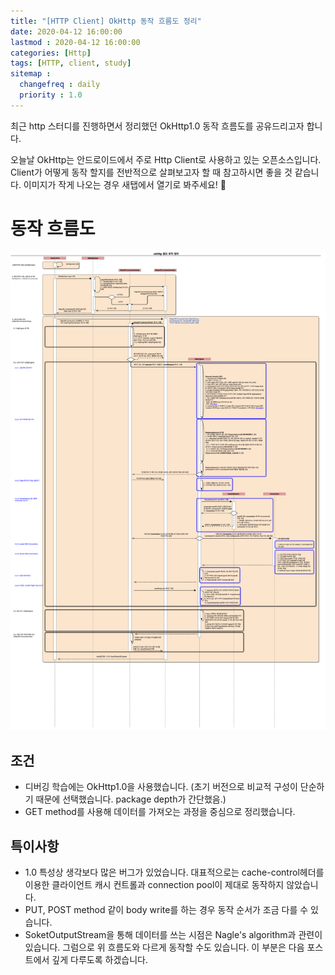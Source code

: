 ```yaml
---
title: "[HTTP Client] OkHttp 동작 흐름도 정리"
date: 2020-04-12 16:00:00
lastmod : 2020-04-12 16:00:00
categories: [Http]
tags: [HTTP, client, study]
sitemap :
  changefreq : daily
  priority : 1.0
---
```


최근 http 스터디를 진행하면서 정리했던 OkHttp1.0 동작 흐름도를 공유드리고자 합니다.

오늘날 OkHttp는 안드로이드에서 주로 Http Client로 사용하고 있는 오픈소스입니다. 
Client가 어떻게 동작 할지를 전반적으로 살펴보고자 할 때 참고하시면 좋을 것 같습니다.
이미지가 작게 나오는 경우 새탭에서 열기로 봐주세요! :pray:

# 동작 흐름도
![동작 흐름도](https://github.com/Study-Java-Together/study-http/raw/master/documents/member/sungminhong/image/okhttp-logic.png)

## 조건
- 디버깅 학습에는 OkHttp1.0을 사용했습니다. (초기 버전으로 비교적 구성이 단순하기 때문에 선택했습니다. package depth가 간단했음.)
- GET method를 사용해 데이터를 가져오는 과정을 중심으로 정리했습니다.

## 특이사항
- 1.0 특성상 생각보다 많은 버그가 있었습니다. 대표적으로는 cache-control헤더를 이용한 클라이언트 캐시 컨트롤과 connection pool이 제대로 동작하지 않았습니다. 
- PUT, POST method 같이 body write를 하는 경우 동작 순서가 조금 다를 수 있습니다.
- SoketOutputStream을 통해 데이터를 쓰는 시점은 Nagle's algorithm과 관련이 있습니다. 그럼으로 위 흐름도와 다르게 동작할 수도 있습니다. 이 부분은 다음 포스트에서 깊게 다루도록 하겠습니다.
